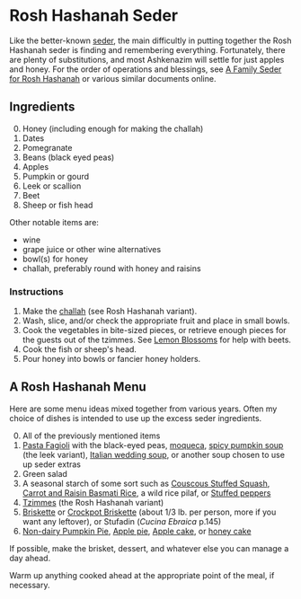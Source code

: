 # Rosh Hashanah Seder

Like the better-known [seder](../appetizers/seder.md), the main difficultly in putting together the Rosh Hashanah seder is finding and remembering everything.  Fortunately, there are plenty of substitutions, and most Ashkenazim will settle for just apples and honey.  For the order of operations and blessings, see [A Family Seder for Rosh Hashanah](http://lisabaydush.com/Music%20Units/Rosh%20Hashanah/Rosh%20Hashanah%20seder.pdf) or various similar documents online.

## Ingredients

0. Honey (including enough for making the challah)
1. Dates
2. Pomegranate
3. Beans (black eyed peas)
3. Apples
4. Pumpkin or gourd
5. Leek or scallion
6. Beet
7. Sheep or fish head

Other notable items are:

* wine
* grape juice or other wine alternatives
* bowl(s) for honey
* challah, preferably round with honey and raisins

### Instructions

1. Make the [challah](../bread/challah.md) (see Rosh Hashanah variant).
2. Wash, slice, and/or check the appropriate fruit and place in small bowls.
3. Cook the vegetables in bite-sized pieces, or retrieve enough pieces for the guests out of the tzimmes.  See [Lemon Blossoms](https://www.lemonblossoms.com/blog/how-to-cook-beets-6/) for help with beets.
4. Cook the fish or sheep's head.
5. Pour honey into bowls or fancier honey holders.

## A Rosh Hashanah Menu

Here are some menu ideas mixed together from various years.  Often my choice of dishes is intended to use up the excess seder ingredients.

0. All of the previously mentioned items
1. [Pasta Fagioli](../soup/fazool.md) with the black-eyed peas, [moqueca](https://twosleevers.com/brazilian-moqueca/), [spicy pumpkin soup](../soup/spicyPumpkin.md) (the leek variant), [Italian wedding soup](../soup/italianWedding.md), or another soup chosen to use up seder extras
2. Green salad
3. A seasonal starch of some sort such as [Couscous Stuffed Squash](../roots/stuffedSquash.md), [Carrot and Raisin Basmati Rice](https://jamiegeller.com/recipes/rosh-hashanah-carrot-and-raisin-basmati-rice/), a wild rice pilaf, or [Stuffed peppers](../rice/stuffedPeppers.md)
3. [Tzimmes](../roots/tzimmes.md) (the Rosh Hashanah variant)
4. [Briskette](../meat/briskette.md) or [Crockpot Briskette](../meat/crockpotBriskette.md) (about 1/3 lb. per person, more if you want any leftover), or Stufadin (_Cucina Ebraica_ p.145)
5. [Non-dairy Pumpkin Pie](../pie/nonDairyPumpkin.md), [Apple pie](../pie/apple.md), [Apple cake](https://www.thespruceeats.com/kosher-apple-cake-2121494), or [honey cake](https://smittenkitchen.com/2008/09/majestic-and-moist-honey-cake/)

If possible, make the brisket, dessert, and whatever else you can manage a day ahead.

Warm up anything cooked ahead at the appropriate point of the meal, if necessary.


